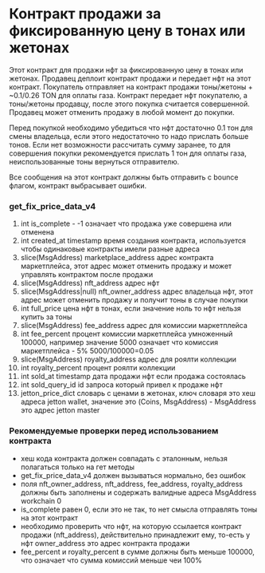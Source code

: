 # Контракт продажи за фиксированную цену в тонах или жетонах

Этот контракт для продажи нфт за фиксированную цену в тонах или жетонах. Продавец деплоит контракт
продажи и передает нфт на этот контракт. Покупатель отправляет на контракт продажи тоны/жетоны + ~0.1/0.26 TON для оплаты газа.
Контракт передает нфт покупателю, а тоны/жетоны продавцу, после этого покупка считается совершенной. 
Продавец может отменить продажу в любой момент до покупки.

Перед покупкой необходимо убедиться что нфт достаточно 0.1 тон для смены владельца, если этого недостаточно то надо прислать
больше тонов. Если нет возможности рассчитать сумму заранее, то для совершения покупки рекомендуется прислать 1 тон для оплаты газа, неиспользованные тоны вернуться отправителю.

Все сообщения на этот контракт должны быть отправить с bounce флагом, контракт выбрасывает ошибки.

### get_fix_price_data_v4
1. int is_complete - -1 означает что продажа уже совершена или отменена 
2. int created_at timestamp время создания контракта, используется чтобы одинаковые контракты имели разные адреса
3. slice(MsgAddress) marketplace_address адрес контракта маркетплейса, этот адрес может отменить продажу и может управлять контрактом после продажи
4. slice(MsgAddress) nft_address адрес нфт
5. slice(MsgAddress|null) nft_owner_address адрес владельца нфт, этот адрес может отменить продажу и получит тоны в случае покупки
6. int full_price цена нфт в тонах, если значение ноль то нфт нельзя купить за тоны
7. slice(MsgAddress) fee_address адрес для комиссии маркетплейса
8. int fee_percent процент комиссии маркетплейса умноженный 100000, например значение 5000 означает что комиссия маркетплейса - 5% 5000/100000=0.05
9. slice(MsgAddress) royalty_address адрес для роялти коллекции
10. int royalty_percent процент роялти коллекции
11. int sold_at timestamp дата продажи нфт если продажа состоялась
12. int sold_query_id id запроса который привел к продаже нфт
13. jetton_price_dict словарь с ценами в жетонах, ключ словаря это хеш адреса jetton wallet, значение это (Coins, MsgAddress) - MsgAddress это адрес jetton master  

### Рекомендуемые проверки перед использованием контракта

- хеш кода контракта должен совпадать с эталонным, нельзя полагаться только на гет методы
- get_fix_price_data_v4 должен вызываться нормально, без ошибок
- поля nft_owner_address, nft_address, fee_address, royalty_address должны быть заполнены и содержать валидные адреса MsgAddress workchain 0
- is_complete равен 0, если это не так, то нет смысла отправлять тоны на этот контракт
- необходимо проверить что нфт, на которую ссылается контракт продажи (nft_address), действительно принадлежит ему, то-есть у нфт owner_address это адрес контракта продажи
- fee_percent и royalty_percent в сумме должны быть меньше 100000, что означает что сумма комиссий меньше чеи 100%
